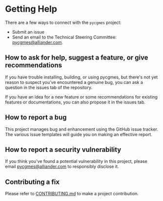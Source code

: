 <!--
SPDX-FileCopyrightText: 'Copyright Contributors to the [name_open_source_project] project'

SPDX-License-Identifier: MPL-2.0
-->

# Getting Help

There are a few ways to connect with the `pycgmes` project:

* Submit an issue
* Send an email to the Technical Steering Committee: [pycgmes@alliander.com](mailto:pycgmes@alliander.com).

## How to ask for help, suggest a feature, or give recommendations

If you have trouble installing, building, or using pycgmes,
but there's not yet reason to suspect you've encountered a genuine bug,
you can ask a question in the issues tab of the repository.

If you have an idea for a new feature or some recommendations for existing features or documentations,
you can also propose it in the issues tab.

## How to report a bug

This project manages bug and enhancement using the GitHub issue tracker.
The various issue templates will guide you on making an effective report.

## How to report a security vulnerability

If you think you've found a potential vulnerability in this project, please
email [pycgmes@alliander.com](mailto:pycgmes@alliander.com) to responsibly disclose it.

## Contributing a fix

Please refer to [CONTRIBUTING.md](CONTRIBUTING.md) to make a project contribution.